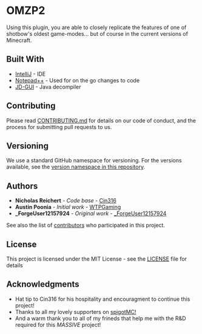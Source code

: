 # OMZP2
Using this plugin, you are able to closely replicate the features of one of shotbow's oldest game-modes... but of course in the current versions of Minecraft.

## Built With

* [IntelliJ](https://www.jetbrains.com/idea/) - IDE
* [Notepad++](https://notepad-plus-plus.org/) - Used for on the go changes to code
* [JD-GUI](http://java-decompiler.github.io/) - Java decompiler

## Contributing

Please read [CONTRIBUTING.md](https://github.com/WTPGaming/) for details on our code of conduct, and the process for submitting pull requests to us.

## Versioning

We use a standard GitHub namespace for versioning. For the versions available, see the [version namespace in this repository](https://github.com/WTPGaming/OMZP/tree/master/Versions). 

## Authors

* **Nicholas Reichert** - *Code base* - [Cin316](https://github.com/Cin316/)
* **Austin Poonia** - *Initial work* - [WTPGaming](https://github.com/WTPGaming/)
* **_ForgeUser12157924** - *Original work* - [_ForgeUser12157924](https://www.curseforge.com/members/_ForgeUser12157924/projects)

See also the list of [contributors](https://github.com/WTPGaming/OMZP/contributors) who participated in this project.

## License

This project is licensed under the MIT License - see the [LICENSE](LICENSE) file for details

## Acknowledgments

* Hat tip to Cin316 for his hospitality and encouragment to continue this project!
* Thanks to all my lovely supporters on [spigotMC!](https://spigotmc.org)
* And a warm thank you to all of my frineds that help me with the R&D required for this *MASSIVE* project!
